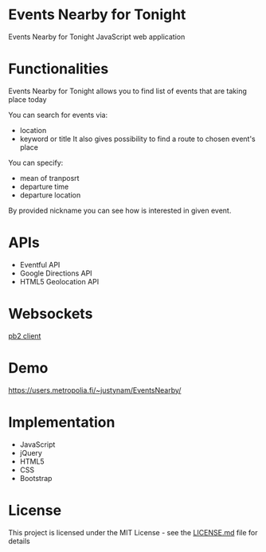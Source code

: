 # Events Nearby for Tonight
Events Nearby for Tonight JavaScript web application

# Functionalities
Events Nearby for Tonight allows you to find list of events that are taking place today  

You can search for events via:
  * location
  * keyword or title
It also gives possibility to find a route to chosen event's place  

You can specify:
* mean of tranposrt
* departure time
* departure location

By provided nickname you can see how is interested in given event.

# APIs
* Eventful API
* Google Directions API
* HTML5 Geolocation API

# Websockets
[pb2 client](https://github.com/OAlm/pb2)

# Demo
https://users.metropolia.fi/~justynam/EventsNearby/

# Implementation
* JavaScript
* jQuery
* HTML5
* CSS
* Bootstrap

# License
This project is licensed under the MIT License - see the [LICENSE.md](https://github.com/Jusiaa5/EventsNearby/blob/master/LICENSE) file for details

